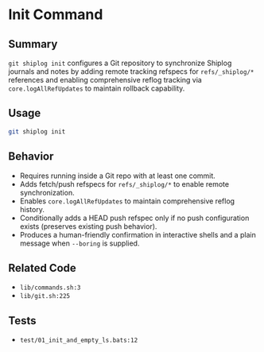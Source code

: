 # Init Command

## Summary
`git shiplog init` configures a Git repository to synchronize Shiplog journals and notes by adding remote tracking refspecs for `refs/_shiplog/*` references and enabling comprehensive reflog tracking via `core.logAllRefUpdates` to maintain rollback capability.

## Usage
```bash
git shiplog init
```

## Behavior
- Requires running inside a Git repo with at least one commit.
- Adds fetch/push refspecs for `refs/_shiplog/*` to enable remote synchronization.
- Enables `core.logAllRefUpdates` to maintain comprehensive reflog history.
- Conditionally adds a HEAD push refspec only if no push configuration exists (preserves existing push behavior).
- Produces a human-friendly confirmation in interactive shells and a plain message when `--boring` is supplied.

## Related Code
- `lib/commands.sh:3`
- `lib/git.sh:225`

## Tests
- `test/01_init_and_empty_ls.bats:12`

